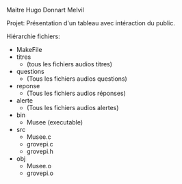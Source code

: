 Maitre Hugo
Donnart Melvil

Projet: Présentation d'un tableau avec intéraction du public.

Hiérarchie fichiers:
- MakeFile
- titres
    - (tous les fichiers audios titres)
- questions
    - (Tous les fichiers audios questions)
- reponse
    - (Tous les fichiers audios réponses)
- alerte
    - (Tous les fichiers audios alertes)
- bin
    - Musee (executable)
- src
    - Musee.c
    - grovepi.c
    - grovepi.h
- obj
    - Musee.o
    - grovepi.o
